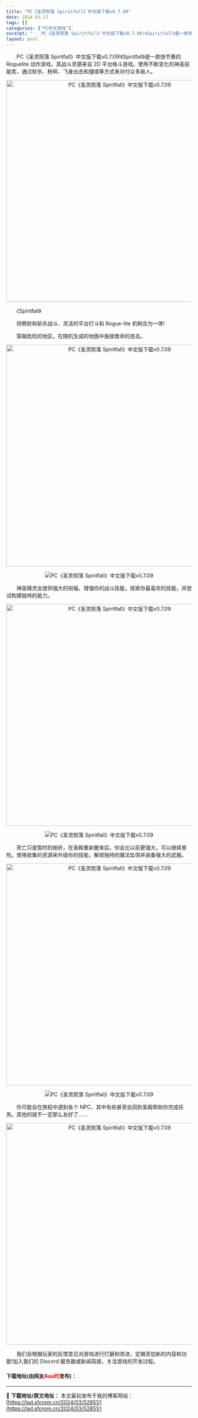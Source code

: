 ```yaml
---
title: "PC《圣灵陨落 Spiritfall》中文版下载v0.7.09"
date: 2024-03-27
tags: []
categories: ["PC中文游戏"]
excerpt: "　　PC《圣灵陨落 Spiritfall》中文版下载v0.7.09!《Spiritfall》是一款快节奏的 Roguelite 动作游戏，其战斗灵感来自 2D 平台格斗游戏。使用不断变化的神圣技能库，通过斩杀、粉碎、飞身出击和撞墙等方式来对付众多敌人。 　　《Spiritfall》 　　将劈砍和斩杀&hellip;"
layout: post
---
```


 <p>　　PC《圣灵陨落 Spiritfall》中文版下载v0.7.09!《Spiritfall》是一款快节奏的 Roguelite 动作游戏，其战斗灵感来自 2D 平台格斗游戏。使用不断变化的神圣技能库，通过斩杀、粉碎、飞身出击和撞墙等方式来对付众多敌人。</p> <p align="center"><img align="" border="0" src="https://lad.sfcrom.cn/wp-content/uploads/2024/03/20240327_6603b0185beb8.png" width="600" alt="PC《圣灵陨落 Spiritfall》中文版下载v0.7.09" /></p> <p>　　《Spiritfall》</p> <p>　　将劈砍和斩杀战斗、灵活的平台打斗和 Rogue-lite 机制合为一体!</p> <p>　　穿越危险的地区，在随机生成的地图中施放致命的连击。</p> <p align="center"><img align="" border="0" src="https://lad.sfcrom.cn/wp-content/uploads/2024/03/20240327_6603b0188c962.png" width="600" alt="PC《圣灵陨落 Spiritfall》中文版下载v0.7.09" /></p> <p align="center"><img align="" border="0" src="https://lad.sfcrom.cn/wp-content/uploads/2024/03/20240327_6603b01b2eee6.gif" alt="PC《圣灵陨落 Spiritfall》中文版下载v0.7.09" /></p> <p>　　神圣精灵会提供强大的祝福，增强你的战斗技能，探索你最喜欢的技能，并尝试构建独特的能力。</p> <p align="center"><img align="" border="0" src="https://lad.sfcrom.cn/wp-content/uploads/2024/03/20240327_6603b01b545d6.png" width="600" alt="PC《圣灵陨落 Spiritfall》中文版下载v0.7.09" /></p> <p align="center"><img align="" border="0" src="https://lad.sfcrom.cn/wp-content/uploads/2024/03/20240327_6603b01de454f.gif" alt="PC《圣灵陨落 Spiritfall》中文版下载v0.7.09" /></p> <p>　　死亡只是暂时的挫折，在圣殿重新醒来后，你会比以前更强大，可以继续冒险。使用收集的资源来升级你的技能，解锁独特的魔法坠饰并装备强大的武器。</p> <p align="center"><img align="" border="0" src="https://lad.sfcrom.cn/wp-content/uploads/2024/03/20240327_6603b01e1ca86.png" width="600" alt="PC《圣灵陨落 Spiritfall》中文版下载v0.7.09" /></p> <p align="center"><img align="" border="0" src="https://lad.sfcrom.cn/wp-content/uploads/2024/03/20240327_6603b020034f0.gif" alt="PC《圣灵陨落 Spiritfall》中文版下载v0.7.09" /></p> <p>　　你可能会在旅程中遇到各个 NPC，其中有些甚至会回到圣殿帮助你完成任务。其他的就不一定那么友好了&hellip;&hellip;</p> <p align="center"><img align="" border="0" src="https://lad.sfcrom.cn/wp-content/uploads/2024/03/20240327_6603b0205ed39.png" width="600" alt="PC《圣灵陨落 Spiritfall》中文版下载v0.7.09" /></p> <p>　　我们会根据玩家的反馈意见对游戏进行打磨和改进，定期添加新的内容和功能!加入我们的 Discord 服务器或新闻简报，关注游戏的开发过程。</p> <p><h4>下载地址(由网友<font color="red">Aaa时</font>发布)：</h4></p> 

---
📖 **下载地址/原文地址：** 本文最初发布于我的博客网站：[https://lad.sfcrom.cn/2024/03/52851/](https://lad.sfcrom.cn/2024/03/52851/)

